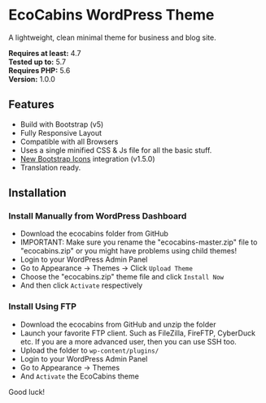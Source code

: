 # EcoCabins WordPress Theme
A lightweight, clean minimal theme for business and blog site.

**Requires at least:** 4.7  
**Tested up to:** 5.7  
**Requires PHP:** 5.6  
**Version:** 1.0.0  

Features
---------------

- Build with Bootstrap (v5)
- Fully Responsive Layout
- Compatible with all Browsers
- Uses a single minified CSS & Js file for all the basic stuff.
- [New Bootstrap Icons](https://icons.getbootstrap.com/) integration (v1.5.0)
- Translation ready.

Installation
---------------

### Install Manually from WordPress Dashboard
- Download the ecocabins folder from GitHub
- IMPORTANT: Make sure you rename the "ecocabins-master.zip" file to "ecocabins.zip" or you might have problems using child themes!
- Login to your WordPress Admin Panel
- Go to Appearance → Themes → Click `Upload Theme`
- Choose the "ecocabins.zip" theme file and click `Install Now`
- And then click `Activate` respectively


### Install Using FTP
- Download the ecocabins from GitHub and unzip the folder
- Launch your favorite FTP client. Such as FileZilla, FireFTP, CyberDuck etc. If you are a more advanced user, then you can use SSH too.
- Upload the folder to `wp-content/plugins/`
- Login to your WordPress Admin Panel
- Go to Appearance → Themes
- And `Activate` the EcoCabins theme

Good luck!
